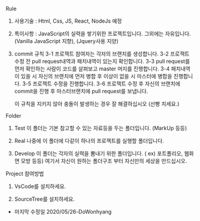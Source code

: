 Rule
1. 사용기술 : Html, Css, JS, React, NodeJs 예정

2. 특이사항 : JavaScript의 실력을 쌓기위한 프로젝트입니다. 그외에는 자유입니다.
            (Vanilla JavaScript 지향), (Jquery사용 지양)

3. commit 규칙
    3-1 프로젝트 참여자는 각자의 브랜치를 생성합니다.
    3-2 프로젝트 수정 전 pull request내역과 패치내역이 있는지 확인합니다.
    3-3 pull request를 먼저 확인하는 사람이 코드를 살펴보고 master 머지를 진행합니다.
    3-4 패치내역이 있을 시 자신의 브랜치에 먼저 병합 후 이상이 없을 시 마스터에 병합을 진행합니다.
    3-5 프로젝트 수정을 진행합니다.
    3-6 프로젝트 수정 후 자신의 브랜치에 commit을 진행 후 마스터브랜치에 pull request를 보냅니다.

    이 규칙을 지키지 않아 충돌이 발생하는 경우 잘 해결하십시오 (선빵 치세요.)

Folder
1. Test
    이 폴더는 기본 참고할 수 있는 자료등을 두는 폴더입니다. (MarkUp 등등)

2. Real
    나중에 이 폴더에 다같이 하나의 프로젝트를 실행할 폴더입니다.

3. Develop
    이 폴더는 각자의 실력을 뽐내기 위한 폴더입니다. ( ex) 포트폴리오, 웹화면 모방 등등)
    여기서 자신이 원하는 폴더구조 부터 자신만의 세상을 만드십시오.

Project 참여방법
1. VsCode를 설치하세요.

2. SourceTree를 설치하세요.


- 마지막 수정일 2020/05/26-DoWonhyang